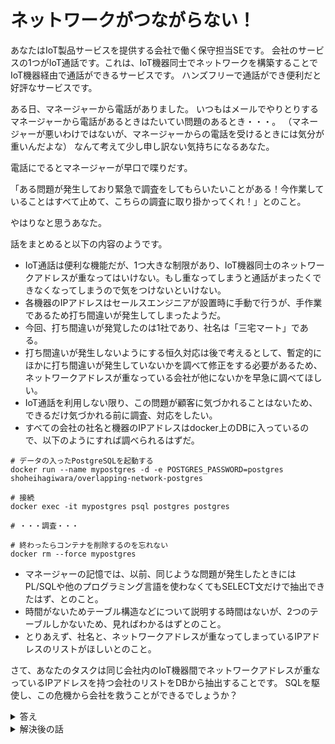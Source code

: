 # ネットワークがつながらない！
あなたはIoT製品サービスを提供する会社で働く保守担当SEです。
会社のサービスの1つがIoT通話です。これは、IoT機器同士でネットワークを構築することでIoT機器経由で通話ができるサービスです。
ハンズフリーで通話ができ便利だと好評なサービスです。

ある日、マネージャーから電話がありました。
いつもはメールでやりとりするマネージャーから電話があるときはたいてい問題のあるとき・・・。
（マネージャーが悪いわけではないが、マネージャーからの電話を受けるときには気分が重いんだよな）
なんて考えて少し申し訳ない気持ちになるあなた。

電話にでるとマネージャーが早口で喋りだす。

「ある問題が発生しており緊急で調査をしてもらいたいことがある！今作業していることはすべて止めて、こちらの調査に取り掛かってくれ！」とのこと。

やはりなと思うあなた。

話をまとめると以下の内容のようです。

- IoT通話は便利な機能だが、1つ大きな制限があり、IoT機器同士のネットワークアドレスが重なってはいけない。もし重なってしまうと通話がまったくできなくなってしまうので気をつけないといけない。
- 各機器のIPアドレスはセールスエンジニアが設置時に手動で行うが、手作業であるため打ち間違いが発生してしまったようだ。
- 今回、打ち間違いが発覚したのは1社であり、社名は「三宅マート」である。
- 打ち間違いが発生しないようにする恒久対応は後で考えるとして、暫定的にほかに打ち間違いが発生していないかを調べて修正をする必要があるため、ネットワークアドレスが重なっている会社が他にないかを早急に調べてほしい。
- IoT通話を利用しない限り、この問題が顧客に気づかれることはないため、できるだけ気づかれる前に調査、対応をしたい。
- すべての会社の社名と機器のIPアドレスはdocker上のDBに入っているので、以下のようにすれば調べられるはずだ。


```
# データの入ったPostgreSQLを起動する
docker run --name mypostgres -d -e POSTGRES_PASSWORD=postgres shoheihagiwara/overlapping-network-postgres

# 接続
docker exec -it mypostgres psql postgres postgres

# ・・・調査・・・

# 終わったらコンテナを削除するのを忘れない
docker rm --force mypostgres
```

- マネージャーの記憶では、以前、同じような問題が発生したときにはPL/SQLや他のプログラミング言語を使わなくてもSELECT文だけで抽出できたはず、とのこと。
- 時間がないためテーブル構造などについて説明する時間はないが、2つのテーブルしかないため、見ればわかるはずとのこと。
- とりあえず、社名と、ネットワークアドレスが重なってしまっているIPアドレスのリストがほしいとのこと。

さて、あなたのタスクは同じ会社内のIoT機器間でネットワークアドレスが重なっているIPアドレスを持つ会社のリストをDBから抽出することです。
SQLを駆使し、この危機から会社を救うことができるでしょうか？


<details>
    <summary>答え</summary>

<p>

問題が発生しているのは
・三宅マート
・土屋マート
・武田マート
の3社である。


いろいろな方法があるが、1つの例は以下のSQLで抽出できる。
```sql
select c.name, m1.ip_address
from machines m1, machines m2, companies c
where 
    m1.company_id = c.id
    and m1.company_id = m2.company_id
    and m1.id <> m2.id
    and (m1.ip_address >>= m2.ip_address
         or
         m1.ip_address <<= m2.ip_address)
order by c.name;
```

PostgreSQLにはIPアドレスを扱う型や演算子、関数がすでに用意されています。
もちろん、値を取り出してPythonなどのプログラミング言語を使いネットワークが重なっているかのチェックをしてもいいですが、簡単にチェックできるのはPostgreSQLの機能をそのまま使う方法でしょう。

今回はIPアドレスがすでにinet型で入力されているので、内包しているかどうか演算子を使って調べる方法に簡単にたどり着けたかもしれません。
たとえtextで入力されていたとしても変換することは簡単です。

```sql
postgres=# select inet '192.168.0.1/24';
      inet
      ----------------
       192.168.0.1/24
       (1 row)
```

ぜひPostgreSQLはIPアドレスを簡単に扱えるということを覚えておいてください。
いつか役に立つ日が来ると思います。

興味があれば、ぜひ[公式ドキュメント](https://www.postgresql.jp/document/9.6/html/functions-net.html)を参照ください。
IPアドレスに関連する機能にどんなものがあるか調べてみると面白いと思います。

</p>
</details>

<details>
    <summary>解決後の話</summary>
<p>
「いやいや、君のおかげで今回は助かった！君が1発で社名を特定してくれたおかげで問題があるのは3社のみとわかったし、少ないから手配もスムーズにいったので大問題にならずに済んだよ。ありがとう！」

そう言われると、大変な問題だったが、なかなか悪くない気分だな、と自分の仕事を少し誇らしく思うあなた。

「やはりこういう問題のときは、スピードが大事だから、早急に解決してくれて何よりだ。ありがとう。いやはや、今回のことを一言でまとめるとすると、まさに機器一発（危機一髪）だったというわけだ、きみが機器を一発で見つけてくれたわけだからね！ハハハハハ！
・・・ふぅ、では、そろそろ行くとするか。ガチャ・・・」

・・・

受話器を静かに置くあなた。
マネージャーからの電話が気が重いのは、少しマネージャーにも責任があるのかなと考えを改めるあなたでした。

</p>
</details>
